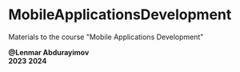 # MobileApplicationsDevelopment
Materials to the course "Mobile Applications Development"

**@Lenmar Abdurayimov**  
**2023**
**2024**

